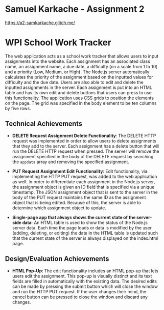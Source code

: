 Samuel Karkache - Assignment 2  
===
https://a2-samkarkache.glitch.me/
# WPI School Work Tracker
The web application acts as a school work tracker that allows users to input assignments into the website. Each assignment has an associated class name, an assignment name, a due date, a 
difficulty (on a scale from 1 to 10) and a priority (Low, Medium, or High). The Node.js server automatically calculates the priority of the assignment based on the inputted values for 
difficulty and the due date. Users are also able to edit and delete the inputted assignments in the server. Each assignment is put into an HTML table and has its own edit and delete buttons
that users can press to use this functionality. The application uses CSS grids to position the elements on the page. The grid was specified in the body element to be ten columns by five rows.

## Technical Achievements
- **DELETE Request Assignment Delete Functionality**: The DELETE HTTP request was implemented in order to allow users to delete assignments that they add to the server. Each assignment
has a delete button that will run the DELETE HTTP request when pressed. The server will remove the assignment specified in the body of the DELETE request by searching the `appdata` array and removing
the specified assignment.

- **PUT Request Assignment Edit Functionality**: Edit functionality, via implementing the HTTP PUT request, was added to the web application as well. In order to differentiate each
assignment in the Node.js server, the assignment object is given an ID field that is specified via a unique timestamp. The JSON assignment object that is sent to the server in the
body of the PUT request maintains the same ID as the assignment object that is being edited. Because of this, the server is able to determine which assignment object to update. 

- **Single-page app that always shows the current state of the server-side data**: An HTML table is used to show the status of the Node.js server data. Each time the page loads or
data is modified by the user (adding, deleting, or editing) the data in the HTML table is updated such that the current state of the server is always displayed on the index.html
page. 

## Design/Evaluation Achievements
- **HTML Pop-Up**: The edit functionality includes an HTML pop-up that lets users edit the assignment. This pop-up is visually distinct and its text fields are filled in automatically
with the existing data. The desired edits can be made by pressing the submit button which will close the window and run the HTTP PUT request. If the user changes their mind, the cancel button
can be pressed to close the window and discard any changes.
